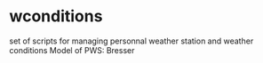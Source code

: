 # wconditions
set of scripts for managing personnal weather station and weather conditions
Model of PWS: Bresser
